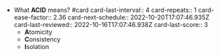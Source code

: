 - What **ACID** means? #card
  card-last-interval:: 4
  card-repeats:: 1
  card-ease-factor:: 2.36
  card-next-schedule:: 2022-10-20T17:07:46.935Z
  card-last-reviewed:: 2022-10-16T17:07:46.938Z
  card-last-score:: 3
	- **A**tomicity
	- **C**onsistency
	- **I**solation